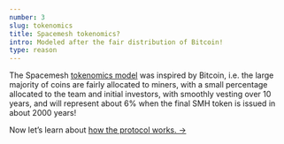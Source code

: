 ```yaml
---
number: 3
slug: tokenomics
title: Spacemesh tokenomics?
intro: Modeled after the fair distribution of Bitcoin!
type: reason
---
```


The Spacemesh [tokenomics model](https://spacemesh.io/blog/spacemesh-economics-intro/) was inspired by Bitcoin, i.e. the large majority of coins are fairly allocated to miners, with a small percentage allocated to the team and initial investors, with smoothly vesting over 10 years, and will represent about 6% when the final SMH token is issued in about 2000 years!

Now let’s learn about [how the protocol works. →](/protocol)